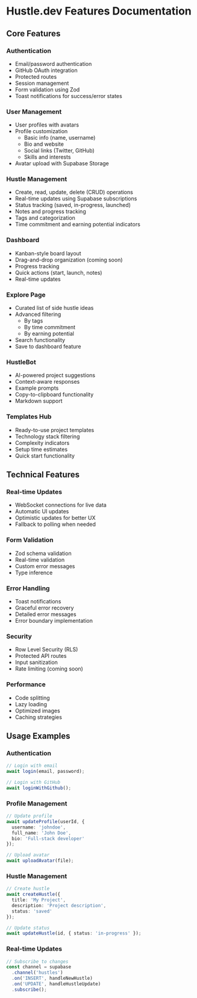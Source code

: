 # Hustle.dev Features Documentation

## Core Features

### Authentication
- Email/password authentication
- GitHub OAuth integration
- Protected routes
- Session management
- Form validation using Zod
- Toast notifications for success/error states

### User Management
- User profiles with avatars
- Profile customization
  - Basic info (name, username)
  - Bio and website
  - Social links (Twitter, GitHub)
  - Skills and interests
- Avatar upload with Supabase Storage

### Hustle Management
- Create, read, update, delete (CRUD) operations
- Real-time updates using Supabase subscriptions
- Status tracking (saved, in-progress, launched)
- Notes and progress tracking
- Tags and categorization
- Time commitment and earning potential indicators

### Dashboard
- Kanban-style board layout
- Drag-and-drop organization (coming soon)
- Progress tracking
- Quick actions (start, launch, notes)
- Real-time updates

### Explore Page
- Curated list of side hustle ideas
- Advanced filtering
  - By tags
  - By time commitment
  - By earning potential
- Search functionality
- Save to dashboard feature

### HustleBot
- AI-powered project suggestions
- Context-aware responses
- Example prompts
- Copy-to-clipboard functionality
- Markdown support

### Templates Hub
- Ready-to-use project templates
- Technology stack filtering
- Complexity indicators
- Setup time estimates
- Quick start functionality

## Technical Features

### Real-time Updates
- WebSocket connections for live data
- Automatic UI updates
- Optimistic updates for better UX
- Fallback to polling when needed

### Form Validation
- Zod schema validation
- Real-time validation
- Custom error messages
- Type inference

### Error Handling
- Toast notifications
- Graceful error recovery
- Detailed error messages
- Error boundary implementation

### Security
- Row Level Security (RLS)
- Protected API routes
- Input sanitization
- Rate limiting (coming soon)

### Performance
- Code splitting
- Lazy loading
- Optimized images
- Caching strategies

## Usage Examples

### Authentication
```typescript
// Login with email
await login(email, password);

// Login with GitHub
await loginWithGithub();
```

### Profile Management
```typescript
// Update profile
await updateProfile(userId, {
  username: 'johndoe',
  full_name: 'John Doe',
  bio: 'Full-stack developer'
});

// Upload avatar
await uploadAvatar(file);
```

### Hustle Management
```typescript
// Create hustle
await createHustle({
  title: 'My Project',
  description: 'Project description',
  status: 'saved'
});

// Update status
await updateHustle(id, { status: 'in-progress' });
```

### Real-time Updates
```typescript
// Subscribe to changes
const channel = supabase
  .channel('hustles')
  .on('INSERT', handleNewHustle)
  .on('UPDATE', handleHustleUpdate)
  .subscribe();
```